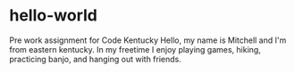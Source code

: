 # hello-world
Pre work assignment for Code Kentucky
Hello, my name is Mitchell and I'm from eastern kentucky. In my freetime I enjoy playing games, hiking, practicing banjo, and hanging out with friends.

